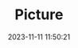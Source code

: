 ---
weight: 1
images:
- /images/edited/206.jpeg
title: Picture
date: 2023-11-11 11:50:21
tags: [luminarneo,work,ILCE-7M3,24.0,car,person]
---